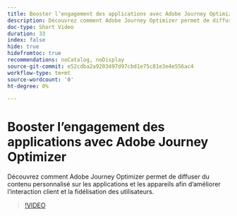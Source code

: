 ```yaml
---
title: Booster l’engagement des applications avec Adobe Journey Optimizer
description: Découvrez comment Adobe Journey Optimizer permet de diffuser du contenu personnalisé sur les applications et les appareils afin d’améliorer l’interaction client et la fidélisation des utilisateurs.
doc-type: Short Video
duration: 33
index: false
hide: true
hidefromtoc: true
recommendations: noCatalog, noDisplay
source-git-commit: e52cdba2a9203497d97cbd1e75c81e3e4e556ac4
workflow-type: tm+mt
source-wordcount: '0'
ht-degree: 0%

---
```



# Booster l’engagement des applications avec Adobe Journey Optimizer

Découvrez comment Adobe Journey Optimizer permet de diffuser du contenu personnalisé sur les applications et les appareils afin d’améliorer l’interaction client et la fidélisation des utilisateurs.

<!-- 72_S603_3442534_32_boost-app-engagement-with-adobe-journey-optimizer -->
>[!VIDEO](https://video.tv.adobe.com/v/3458221/?learn=on&enablevpops=true)
